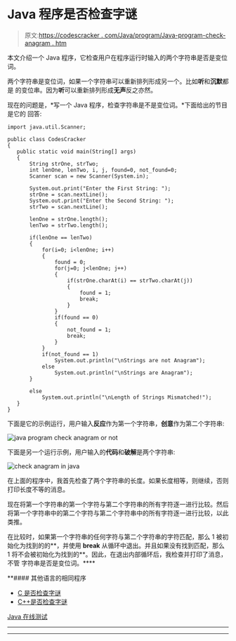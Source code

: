 # Java 程序是否检查字谜

> 原文:[https://codescracker . com/Java/program/Java-program-check-anagram . htm](https://codescracker.com/java/program/java-program-check-anagram.htm)

本文介绍一个 Java 程序，它检查用户在程序运行时输入的两个字符串是否是变位词。

两个字符串是变位词，如果一个字符串可以重新排列形成另一个。比如**听**和**沉默**都是 的变位串。因为**听**可以重新排列形成**无声**反之亦然。

现在的问题是，*写一个 Java 程序，检查字符串是不是变位词。*下面给出的节目是它的 回答:

```
import java.util.Scanner;

public class CodesCracker
{
   public static void main(String[] args)
   {
       String strOne, strTwo;
       int lenOne, lenTwo, i, j, found=0, not_found=0;
       Scanner scan = new Scanner(System.in);

       System.out.print("Enter the First String: ");
       strOne = scan.nextLine();
       System.out.print("Enter the Second String: ");
       strTwo = scan.nextLine();

       lenOne = strOne.length();
       lenTwo = strTwo.length();

       if(lenOne == lenTwo)
       {
           for(i=0; i<lenOne; i++)
           {
               found = 0;
               for(j=0; j<lenOne; j++)
               {
                   if(strOne.charAt(i) == strTwo.charAt(j))
                   {
                       found = 1;
                       break;
                   }
               }
               if(found == 0)
               {
                   not_found = 1;
                   break;
               }
           }
           if(not_found == 1)
               System.out.println("\nStrings are not Anagram");
           else
               System.out.println("\nStrings are Anagram");
       }

       else
           System.out.println("\nLength of Strings Mismatched!");
   }
}
```

下面是它的示例运行，用户输入**反应**作为第一个字符串，**创意**作为第二个字符串:

![java program check anagram or not](../Images/0605e66d0a0b1bd0983ba53e8a37db42.png)

下面是另一个运行示例，用户输入的**代码**和**破解**是两个字符串:

![check anagram in java](../Images/6c2bb461444816ed832a04ff130b1d5d.png)

在上面的程序中，我首先检查了两个字符串的长度。如果长度相等，则继续，否则打印长度不等的消息。

现在将第一个字符串的第一个字符与第二个字符串的所有字符逐一进行比较。然后将第一个字符串中的第二个字符与第二个字符串中的所有字符逐一进行比较，以此类推。

在比较时，如果第一个字符串的任何字符与第二个字符串的字符匹配，那么 1 被初始化为找到的的**，并使用 **break** 从循环中退出。并且如果没有找到匹配，那么 1 将不会被初始化为找到的**。因此，在退出内部循环后，我检查并打印了消息，不管 字符串是否是变位词。****

 **#### 其他语言的相同程序

*   [C 是否检查字谜](/c/program/c-anagram-program.htm)
*   [C++是否检查字谜](/cpp/program/cpp-anagram-program.htm)

[Java 在线测试](/exam/showtest.php?subid=1)

* * *

* * ***